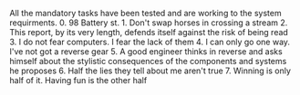 All the mandatory tasks have been tested and are working to the system requirments.
	0. 98 Battery st.
	1. Don't swap horses in crossing a stream
	2. This report, by its very length, defends itself against the risk of being read
	3. I do not fear computers. I fear the lack of them
	4. I can only go one way. I've not got a reverse gear
	5. A good engineer thinks in reverse and asks himself about the stylistic consequences of the components and systems he proposes
	6. Half the lies they tell about me aren't true
	7. Winning is only half of it. Having fun is the other half
